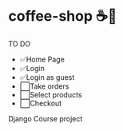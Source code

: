 # coffee-shop ☕🍪

TO DO

- ✅Home Page
- ✅Login
- ✅Login as guest
- ⬜Take orders
- ⬜Select products
- ⬜Checkout

Django Course project
